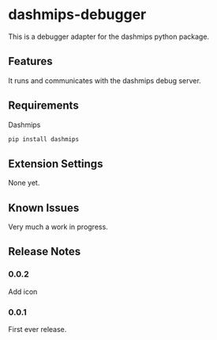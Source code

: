 # dashmips-debugger

This is a debugger adapter for the dashmips python package.

## Features

It runs and communicates with the dashmips debug server.

## Requirements

Dashmips

```sh
pip install dashmips
```

## Extension Settings

None yet.

## Known Issues

Very much a work in progress.

## Release Notes

### 0.0.2

Add icon

### 0.0.1

First ever release.
